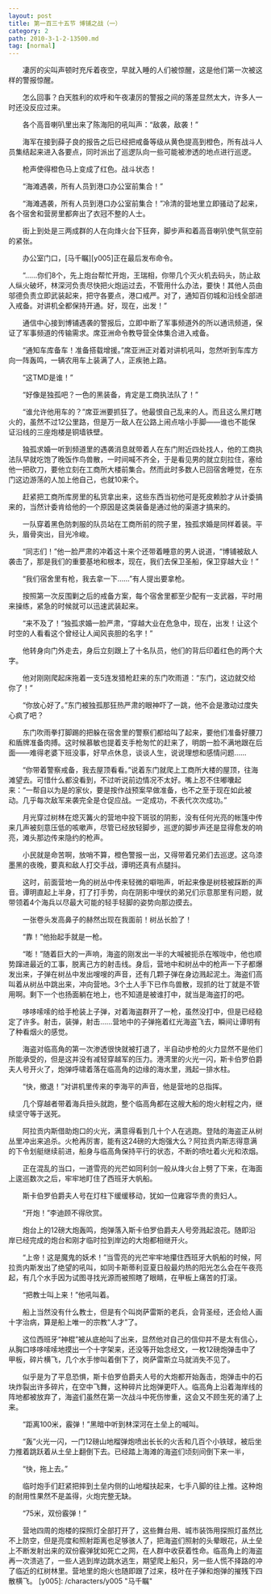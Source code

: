 ```yaml
---
layout: post
title: 第一百三十五节 博铺之战（一）
category: 2
path: 2010-3-1-2-13500.md
tag: [normal]
---
```


　　凄厉的尖叫声顿时充斥着夜空，早就入睡的人们被惊醒，这是他们第一次被这样的警报惊醒。

　　怎么回事？白天胜利的欢呼和午夜凄厉的警报之间的落差显然太大，许多人一时还没反应过来。

　　各个高音喇叭里出来了陈海阳的吼叫声：“敌袭，敌袭！”

　　海军在接到薛子良的报告之后已经把戒备等级从黄色提高到橙色，所有战斗人员集结起来进入各要点，同时派出了巡逻队向一些可能被渗透的地点进行巡逻。

　　枪声使得橙色马上变成了红色。战斗状态！

　　“海滩遇袭，所有人员到港口办公室前集合！”

　　“海滩遇袭，所有人员到港口办公室前集合！”冷清的营地里立即骚动了起来，各个宿舍和营房里都奔出了衣冠不整的人士。

　　街上到处是三两成群的人在向烽火台下狂奔，脚步声和着高音喇叭使气氛空前的紧张。

　　办公室门口，[马千瞩][y005]正在最后发布命令。

　　“……你们8个，先上炮台帮忙开炮，王瑞相，你带几个灭火机去码头，防止敌人纵火破坏，林深河负责尽快把火炮运过去，不管用什么办法，要快！其他人员由邬德负责立即武装起来，把守各要点，港口戒严。对了，通知百仞城和沿线全部进入戒备。对讲机全都保持开通。好，现在，出发！”

　　通信中心接到博铺遇袭的警报后，立即中断了军事频道外的所以通讯频道，保证了军事频道的传输需求。席亚洲命令教导营全体集合进入戒备。

　　“通知车库备车！准备搭载增援。”席亚洲正对着对讲机吼叫，忽然听到车库方向一阵轰鸣，一辆农用车上装满了人，正疾驰上路。

　　“这TMD是谁！”

　　“好像是独孤吧？一色的黑装备，肯定是工商执法队了！”

　　“谁允许他用车的？”席亚洲要抓狂了。他最恨自己乱来的人。而且这么黑灯瞎火的，虽然不过12公里路，但是万一敌人在公路上闹点啥小手脚——谁也不能保证沿线的三座炮楼是铜墙铁壁。

　　独孤求婚一听到频道里的遇袭消息就带着人在东门附近四处找人，他的工商执法队早就吃饱了晚饭作鸟兽散，一时间喊不齐全，于是看见男的就立刻拉住，塞给他一把砍刀，要他立刻在工商所大楼前集合。然而此时多数人已回宿舍睡觉，在东门这边游荡的人加上他自己，也就10来个。

　　赶紧把工商所库房里的私货拿出来，这些东西当初他可是死皮赖脸才从计委搞来的，当然计委肯给他的一个原因是这类装备是通过他的渠道才搞来的。

　　一队穿着黑色防刺服的队员站在工商所前的院子里，独孤求婚是同样着装。平头，眉骨突出，目光冷峻。

　　“同志们！”他一脸严肃的冲着这十来个还带着睡意的男人说道，“博铺被敌人袭击了，那是我们的重要基地和根本，现在，我们去保卫圣船，保卫穿越大业！”

　　“我们宿舍里有枪，我去拿一下……”有人提出要拿枪。

　　按照第一次反围剿之后的戒备方案，每个宿舍里都至少配有一支武器，平时用来操练，紧急的时候就可以迅速武装起来。

　　“来不及了！”独孤求婚一脸严肃，“穿越大业在危急中，现在，出发！让这个时空的人看看这个曾经让人闻风丧胆的名字！”

　　他转身向门外走去，身后立刻跟上了十名队员，他们的背后印着红色的两个大字。

　　他对刚刚爬起床拖着一支5连发猎枪赶来的东门吹雨道：“东门，这边就交给你了！”

　　“你放心好了。”东门被独孤那狂热严肃的眼神吓了一跳，他不会是激动过度失心疯了吧？

　　东门吹雨拳打脚踢的把躲在宿舍里的警察们都给叫了起来，要他们准备好腰刀和盾牌准备肉搏。这时候慕敏也提着支手枪匆忙的赶来了，明朗一脸不满地跟在后面——难得老婆下班没事，好早点休息，谈谈人生，说说理想和感情问题……

　　“你带着警察戒备，我去屋顶看看。”说着东门就爬上工商所大楼的屋顶，往海滩望去。可惜什么都没看到，不过听说前边情况不太好。嘴上忍不住嘟囔起来：“一帮自以为是的家伙，要是按作战预案早做准备，也不之至于现在如此被动。几乎每次敌军来袭完全是仓促应战。一定成功，不表代次次成功。”

　　月光穿过树林在熄灭篝火的营地中投下斑驳的阴影，没有任何光亮的帐篷中传来几声被刻意压低的咳嗽声，尽管已经放轻脚步，巡逻的脚步声还是显得愈发的响亮，滩头那边传来隐约的枪声。

　　小民就是命苦啊，放哨不算，橙色警报一出，又得带着兄弟们去巡逻。这乌漆墨黑的夜晚，要真和敌人打交手战，谭明还真有点腿抖。

　　这时，前面营地一角的树丛中传来轻微的噼啪声，听起来像是树枝被踩断的声音。谭明直起上半身，打了打手势，向在阴影中埋伏的弟兄们示意那里有问题，就带领着4个海兵以尽最大可能的轻手轻脚的姿势向那边摸去。

　　一张卷头发高鼻子的赫然出现在我面前！树丛长脸了！

　　“靠！”他抬起手就是一枪。

　　“嘭！”随着巨大的一声响，海盗的刚发出一半的大喊被扼杀在喉咙中，他也顺势蹿进最近的工事，脱离己方的射击线。身后，营地中和树丛中的枪声一下子都爆发出来，子弹在树丛中发出嗖嗖的声音，还有几颗子弹在身边溅起泥土。海盗们高叫着从树丛中跳出来，冲向营地。3个土人手下已作鸟兽散，现抓的壮丁就是不管用啊。剩下一个也扬面躺在地上，也不知道是被谁打中，就当是海盗打的吧。

　　哆哆嗦嗦的给手枪装上子弹，对着海盗群开了一枪，虽然没打中，但是已经稳定了许多。射击，装弹，射击……营地中的子弹拖着红光海盗飞去，瞬间让谭明有了种看烟火的感觉。

　　海盗对临高角的第一次渗透很快就被打退了，半自动步枪的火力显然不是他们所能承受的，但是这并没有减轻穿越军的压力。港湾里的火光一闪，斯卡伯罗伯爵夫人号开火了，炮弹呼啸着落在临高角的边缘的海水里，溅起一排水柱。

　　“快，撤退！”对讲机里传来的李海平的声音，他是营地的总指挥。

　　几个穿越者带着海兵扭头就跑，整个临高角都在这艘大船的炮火射程之内，继续坚守等于送死。

　　阿拉贡内斯借助炮口的火光，满意得看到几十个人在逃跑。登陆的海盗正从树丛里冲出来追杀。火枪再厉害，能有这24磅的大炮强大么？阿拉贡内斯志得意满的下令划艇继续前进，船身与临高角保持平行的状态，不断的喷吐着火光和浓烟。

　　正在混乱的当口，一道雪亮的光芒如同利剑一般从烽火台上劈了下来，在海面上逡巡数次之后，牢牢地盯住了西班牙大帆船。

　　斯卡伯罗伯爵夫人号在灯柱下缓缓移动，犹如一位雍容华贵的贵妇人。

　　“开炮！”李迪顾不得欣赏。

　　炮台上的12磅大炮轰鸣，炮弹落入斯卡伯罗伯爵夫人号旁溅起浪花。随即沿岸已经完成的炮台和刚才临时拉到岸边的大炮都相继开火。

　　“上帝！这是魔鬼的妖术！”当雪亮的光芒牢牢地攥住西班牙大帆船的时候，阿拉贡内斯发出了绝望的吼叫，如同卡斯蒂利亚夏日般最灼热的阳光怎么会在午夜亮起，有几个水手因为试图寻找光源而被照瞎了眼睛，在甲板上痛苦的打滚。

　　“把教士叫上来！”他吼叫着。

　　船上当然没有什么教士，但是有个叫岗萨雷斯的老兵，会背圣经，还会给人画十字治病，算是船上唯一的宗教“人才”了。

　　这位西班牙“神棍”被从底舱叫了出来，显然他对自己的信仰并不是太有信心，从胸口哆哆嗦嗦地摸出一个十字架来，还没等开始念经文，一枚12磅炮弹击中了甲板，碎片横飞，几个水手惨叫着倒下了，岗萨雷斯立马就消失不见了。

　　似乎是为了平息恐惧，斯卡伯罗伯爵夫人号的大炮都开始轰击，炮弹击中的石块炸裂出许多碎片，在空中飞舞，这种碎片比炮弹更吓人。临高角上沿着海岸线的阵地都被放弃了，海盗们虽然在第一次战斗中死伤惨重，这会又不顾生死的涌了上来。

　　“距离100米，霰弹！”黑暗中听到林深河在土垒上的喊叫。

　　“轰”火光一闪，一门12磅山地榴弹炮喷出长长的火舌和几百个小铁球，被后坐力推着跳跃着从土垒上翻倒下去。已经踏上海滩的海盗们顷刻间倒下来一半，

　　“快，拖上去。”

　　临时炮手们赶紧把摔到土垒内侧的山地榴扶起来，七手八脚的往上推。这种炮的耐用性果然不是盖得，火炮完整无缺。

　　“75米，双份霰弹！”

　　营地四周的炮楼的探照灯全部打开了，这些舞台用、城市装饰用探照灯虽然比不上防空，但是亮度和照射距离也足够骇人了，把海盗们照射的头晕眼花，从土垒上不断发射出来的双份霰弹犹如死亡之网，在人群中收获着性命。临高角上的海盗再一次溃逃了，一些人逃到岸边跳水逃生，期望爬上船只，另一些人慌不择路的冲了临近的红树林里。营地里的炮火也随即跟了过来，枝叶在子弹和炮弹的摧残下四散横飞。
[y005]: /characters/y005 "马千瞩"
